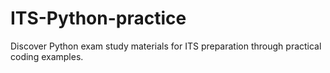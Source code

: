 # ITS-Python-practice
 Discover Python exam study materials for ITS preparation through practical coding examples.
